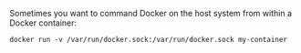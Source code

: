 Sometimes you want to command Docker on the host system from within a Docker container:

```
docker run -v /var/run/docker.sock:/var/run/docker.sock my-container
```
